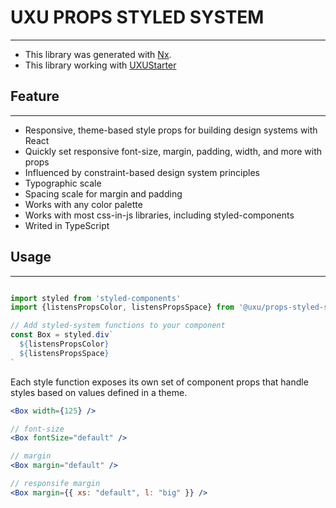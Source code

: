 # UXU PROPS STYLED SYSTEM
<hr>

* This library was generated with [Nx](https://nx.dev).
* This library working with [UXUStarter](https://github.com/pawel-niedzwiecki/UXUStarter)

## Feature
<hr>

* Responsive, theme-based style props for building design systems with React
* Quickly set responsive font-size, margin, padding, width, and more with props
* Influenced by constraint-based design system principles
* Typographic scale
* Spacing scale for margin and padding
* Works with any color palette
* Works with most css-in-js libraries, including styled-components
* Writed in TypeScript


## Usage
<hr>

```jsx

import styled from 'styled-components'
import {listensPropsColor, listensPropsSpace} from '@uxu/props-styled-system';

// Add styled-system functions to your component
const Box = styled.div`
  ${listensPropsColor}
  ${listensPropsSpace}
`
```

Each style function exposes its own set of component props that handle styles based on values defined in a theme.

``` jsx
<Box width={125} />

// font-size
<Box fontSize="default" />

// margin
<Box margin="default" />

// responsife margin
<Box margin={{ xs: "default", l: "big" }} />
```
